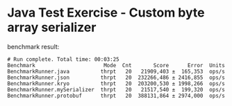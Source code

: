 # Java Test Exercise - Сustom byte array serializer

benchmark result:

```text
# Run complete. Total time: 00:03:25
Benchmark                      Mode  Cnt       Score      Error  Units
BenchmarkRunner.java          thrpt   20   21909,403 ±  165,353  ops/s
BenchmarkRunner.json          thrpt   20  232266,486 ± 2416,855  ops/s
BenchmarkRunner.kryo          thrpt   20  203200,530 ± 1998,266  ops/s
BenchmarkRunner.mySerializer  thrpt   20   21517,540 ±  199,320  ops/s
BenchmarkRunner.protobuf      thrpt   20  388131,864 ± 2974,000  ops/s
```